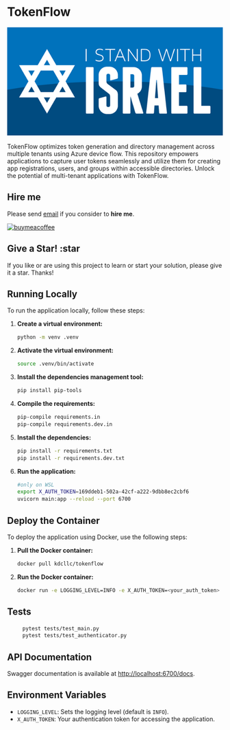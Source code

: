 # TokenFlow

![I stand with Israel](./images/IStandWithIsrael.png)

TokenFlow optimizes token generation and directory management across multiple tenants using Azure device flow. This repository empowers applications to capture user tokens seamlessly and utilize them for creating app registrations, users, and groups within accessible directories. Unlock the potential of multi-tenant applications with TokenFlow.

## Hire me

Please send [email](mailto:kingdavidconsulting@gmail.com) if you consider to **hire me**.

[![buymeacoffee](https://www.buymeacoffee.com/assets/img/custom_images/orange_img.png)](https://www.buymeacoffee.com/vyve0og)

## Give a Star! :star

If you like or are using this project to learn or start your solution, please give it a star. Thanks!

## Running Locally

To run the application locally, follow these steps:

1. **Create a virtual environment:**

    ```bash
    python -m venv .venv
    ```

2. **Activate the virtual environment:**

    ```bash
    source .venv/bin/activate
    ```

3. **Install the dependencies management tool:**

    ```bash
    pip install pip-tools
    ```

4. **Compile the requirements:**

    ```bash
    pip-compile requirements.in
    pip-compile requirements.dev.in
    ```

5. **Install the dependencies:**

    ```bash
    pip install -r requirements.txt
    pip install -r requirements.dev.txt
    ```

6. **Run the application:**

    ```bash
    #only on WSL
    export X_AUTH_TOKEN=169ddeb1-502a-42cf-a222-9dbb8ec2cbf6
    uvicorn main:app --reload --port 6700
    ```

## Deploy the Container

To deploy the application using Docker, use the following steps:

1. **Pull the Docker container:**

    ```bash
    docker pull kdcllc/tokenflow
    ```

2. **Run the Docker container:**

    ```bash
    docker run -e LOGGING_LEVEL=INFO -e X_AUTH_TOKEN=<your_auth_token> -p 6700:6700 kdcllc/tokenflow
    ```

## Tests

```bash
     pytest tests/test_main.py
     pytest tests/test_authenticator.py
```

## API Documentation

Swagger documentation is available at [http://localhost:6700/docs](http://localhost:6700/docs).

## Environment Variables

- `LOGGING_LEVEL`: Sets the logging level (default is `INFO`).
- `X_AUTH_TOKEN`: Your authentication token for accessing the application.
